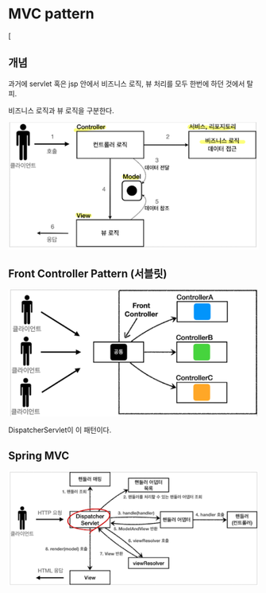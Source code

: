 # MVC pattern
[
## 개념
과거에 servlet 혹은 jsp 안에서 비즈니스 로직, 뷰 처리를 모두 한번에 하던 것에서 탈피. 

비즈니스 로직과 뷰 로직을 구분한다. 

![mvc](../../images/Spring/springmvc.png)

## Front Controller Pattern (서블릿)
![frontcontroller](../../images/Spring/frontcontroller.png)

DispatcherServlet이 이 패턴이다. 

## Spring MVC
![springmvc](../../images/Spring/dispatcherservlet.png)